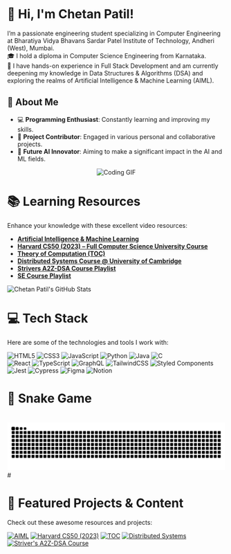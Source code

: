 <!-- Level 3: Add custom code -->

# 👋 Hi, I'm Chetan Patil!
I’m a passionate engineering student specializing in Computer Engineering at Bharatiya Vidya Bhavans Sardar Patel Institute of Technology, Andheri (West), Mumbai.<br/>
🎓 I hold a diploma in Computer Science Engineering from Karnataka.<br/>
💼 I have hands-on experience in Full Stack Development and am currently deepening my knowledge in Data Structures & Algorithms (DSA) and exploring the realms of Artificial Intelligence & Machine Learning (AIML).<br/>

## 🌟 About Me
- 💻 **Programming Enthusiast**: Constantly learning and improving my skills.
- 🚀 **Project Contributor**: Engaged in various personal and collaborative projects.
- 🤖 **Future AI Innovator**: Aiming to make a significant impact in the AI and ML fields.

<!-- Embed the GIF before the Learning Resources section -->
<div align="center">
  <img src="https://media2.giphy.com/media/VTtANKl0beDFQRLDTh/giphy.gif?cid=790b7611n5so1qh8a4znyb5lant7dpr4p1kbb6zjxnwvkb6i&ep=v1_gifs_search&rid=giphy.gif&ct=g" alt="Coding GIF" width="500"/>
</div>

# 📚 Learning Resources
Enhance your knowledge with these excellent video resources:
- [**Artificial Intelligence & Machine Learning**](https://youtu.be/5NgNicANyqM?si=LH-BWOrdRRN7qlUP)
- [**Harvard CS50 (2023) – Full Computer Science University Course**](https://youtu.be/LfaMVlDaQ24?si=cMEQ9NKb9svqXw6k)
- [**Theory of Computation (TOC)**](https://youtu.be/9kuynHcM3UA?si=4XUchyWFNl88Pn7q)
- [**Distributed Systems Course @ University of Cambridge**](https://youtu.be/sGzQT_ZrsFI?si=Kh9mq4f9Evyx2Irs)
- [**Strivers A2Z-DSA Course Playlist**](https://youtube.com/playlist?list=PLgUwDviBIf0oF6QL8m22w1hIDC1vJ_BHz&si=nKpR-TLjpyrTRTzK)
- [**SE Course Playlist**](https://youtu.be/uJpQlyT_CK4?si=Yqltyyh5HL_Sys6L)

<!-- GitHub stats from https://github.com/anuraghazra/github-readme-stats -->
<div>
  <img src="https://github-readme-stats.vercel.app/api?username=ChetanPatil&theme=radical&hide_border=false&include_all_commits=true&count_private=true" alt="Chetan Patil's GitHub Stats"/>
</div>

# 💻 Tech Stack
Here are some of the technologies and tools I work with:
<!-- Badges from https://github.com/Ileriayo/markdown-badges -->
![HTML5](https://img.shields.io/badge/html5-%23E34F26.svg?style=for-the-badge&logo=html5&logoColor=white)
![CSS3](https://img.shields.io/badge/css3-%231572B6.svg?style=for-the-badge&logo=css3&logoColor=white)
![JavaScript](https://img.shields.io/badge/javascript-%23323330.svg?style=for-the-badge&logo=javascript&logoColor=%23F7DF1E)
![Python](https://img.shields.io/badge/python-3670A0?style=for-the-badge&logo=python&logoColor=ffdd54)
![Java](https://img.shields.io/badge/java-%23ED8B00.svg?style=for-the-badge&logo=openjdk&logoColor=white)
![C](https://img.shields.io/badge/c-%2300599C.svg?style=for-the-badge&logo=c&logoColor=white)<br/>
![React](https://img.shields.io/badge/react-%2320232a.svg?style=for-the-badge&logo=react&logoColor=%2361DAFB)
![TypeScript](https://img.shields.io/badge/typescript-%23007ACC.svg?style=for-the-badge&logo=typescript&logoColor=white)
![GraphQL](https://img.shields.io/badge/-GraphQL-E10098?style=for-the-badge&logo=graphql&logoColor=white)
![TailwindCSS](https://img.shields.io/badge/tailwindcss-%2338B2AC.svg?style=for-the-badge&logo=tailwind-css&logoColor=white)
![Styled Components](https://img.shields.io/badge/styled--components-DB7093?style=for-the-badge&logo=styled-components&logoColor=white)<br/>
![Jest](https://img.shields.io/badge/-jest-%23C21325?style=for-the-badge&logo=jest&logoColor=white)
![Cypress](https://img.shields.io/badge/-cypress-%23E5E5E5?style=for-the-badge&logo=cypress&logoColor=058a5e)
![Figma](https://img.shields.io/badge/figma-%23F24E1E.svg?style=for-the-badge&logo=figma&logoColor=white)
![Notion](https://img.shields.io/badge/Notion-%23000000.svg?style=for-the-badge&logo=notion&logoColor=white)

# 🐍 Snake Game

#
<img src="https://raw.githubusercontent.com/manishjadhav9/manishjadhav9/output/snake.svg" alt="Snake animation" />
#

# 🌟 Featured Projects & Content
Check out these awesome resources and projects:
<!-- YouTube video cards from https://github.com/DenverCoder1/github-readme-youtube-cards -->
[![AIML](https://img.youtube.com/vi/5NgNicANyqM/0.jpg)](https://youtu.be/5NgNicANyqM?si=LH-BWOrdRRN7qlUP)
[![Harvard CS50 (2023)](https://img.youtube.com/vi/LfaMVlDaQ24/0.jpg)](https://youtu.be/LfaMVlDaQ24?si=cMEQ9NKb9svqXw6k)
[![TOC](https://img.youtube.com/vi/9kuynHcM3UA/0.jpg)](https://youtu.be/9kuynHcM3UA?si=4XUchyWFNl88Pn7q)
[![Distributed Systems](https://img.youtube.com/vi/sGzQT_ZrsFI/0.jpg)](https://youtu.be/sGzQT_ZrsFI?si=Kh9mq4f9Evyx2Irs)
[![Striver's A2Z-DSA Course](https://img.youtube.com/vi/0bHoB32fuj0/0.jpg)](https://youtu.be/0bHoB32fuj0?si=-qiYJY7C8uMDOc89)
